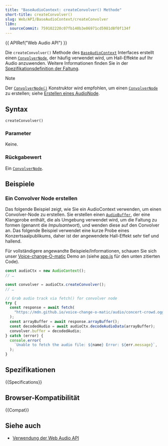 ```yaml
---
title: "BaseAudioContext: createConvolver() Methode"
short-title: createConvolver()
slug: Web/API/BaseAudioContext/createConvolver
l10n:
  sourceCommit: 759102220c07fb140b3e06971cd5981d8f0f134f
---
```


{{ APIRef("Web Audio API") }}

Die `createConvolver()` Methode des [`BaseAudioContext`](/de/docs/Web/API/BaseAudioContext)
Interfaces erstellt einen [`ConvolverNode`](/de/docs/Web/API/ConvolverNode), der häufig verwendet wird, um
Hall-Effekte auf Ihr Audio anzuwenden. Weitere Informationen finden Sie in der [Spezifikationsdefinition der Faltung](https://webaudio.github.io/web-audio-api/#background-3).

> [!NOTE]
> Der [`ConvolverNode()`](/de/docs/Web/API/ConvolverNode/ConvolverNode)
> Konstruktor wird empfohlen, um einen [`ConvolverNode`](/de/docs/Web/API/ConvolverNode) zu erstellen; siehe
> [Erstellen eines AudioNode](/de/docs/Web/API/AudioNode#creating_an_audionode).

## Syntax

```js-nolint
createConvolver()
```

### Parameter

Keine.

### Rückgabewert

Ein [`ConvolverNode`](/de/docs/Web/API/ConvolverNode).

## Beispiele

### Ein Convolver Node erstellen

Das folgende Beispiel zeigt, wie Sie ein AudioContext verwenden, um einen Convolver-Node zu erstellen.
Sie erstellen einen [`AudioBuffer`](/de/docs/Web/API/AudioBuffer), der eine Klangprobe enthält, die als Umgebung verwendet wird, um die Faltung zu formen (genannt die _Impulsantwort_),
und wenden diese auf den Convolver an. Das folgende Beispiel verwendet eine kurze Probe eines Konzertsaalpublikums, daher ist der angewendete Hall-Effekt sehr tief und hallend.

Für vollständigere angewandte Beispiele/Informationen, schauen Sie sich unser [Voice-change-O-matic](https://mdn.github.io/webaudio-examples/voice-change-o-matic/) Demo an (siehe [app.js](https://github.com/mdn/webaudio-examples/blob/main/voice-change-o-matic/scripts/app.js) für den unten zitierten Code).

```js
const audioCtx = new AudioContext();
// …

const convolver = audioCtx.createConvolver();
// …

// Grab audio track via fetch() for convolver node
try {
  const response = await fetch(
    "https://mdn.github.io/voice-change-o-matic/audio/concert-crowd.ogg",
  );
  const arrayBuffer = await response.arrayBuffer();
  const decodedAudio = await audioCtx.decodeAudioData(arrayBuffer);
  convolver.buffer = decodedAudio;
} catch (error) {
  console.error(
    `Unable to fetch the audio file: ${name} Error: ${err.message}`,
  );
}
```

## Spezifikationen

{{Specifications}}

## Browser-Kompatibilität

{{Compat}}

## Siehe auch

- [Verwendung der Web Audio API](/de/docs/Web/API/Web_Audio_API/Using_Web_Audio_API)
